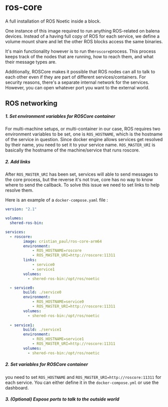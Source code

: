 
# ros-core
A full installation of ROS Noetic inside a block. 

One instance of this image required to run anything ROS-related on balena devices. Instead of a having full copy of ROS for each service, we define a volume mount share and let the other ROS blocks access the same binaries. 

It's main functionality however is to run the`roscore`process. This process keeps track of the nodes that are running, how to reach them, and what their message types are.

Additionally, ROSCore makes it possible that ROS nodes can all to talk to each other even if they are part of different services/containers. For security reasons, there's a separate internal network for the services. However, you can open whatever port you want to the external world.


## ROS networking

##### 1. Set environment variables for ROSCore container

For multi-machine setups, or multi-container in our case, ROS requires two environment variables to be set, one is `ROS_HOSTNAME`, which is the hostname of the service in question. Since docker engine allows services get resolved by their name, you need to set it to your service name. `ROS_MASTER_URI` is basically the hostname of the machine/service that runs roscore.

##### 2. Add links

After `ROS_MASTER_URI` has been set, services will able to send messages to the core process, but the reverse it's not true, core has no way to know where to send the callback. To solve this issue we need to set links to help resolve them.

Here is an example of a `docker-compose.yaml` file :

```yaml
version: "2.1"

volumes:
  shered-ros-bin:

services:
  - roscore:
        image: cristian_paul/ros-core-arm64
        environment:
            - ROS_HOSTNAME=roscore
            - ROS_MASTER_URI=http://roscore:11311
        links:
            - service0
            - service1
        volumes:
          - shered-ros-bin:/opt/ros/noetic

  - service0:
        build: ./service0
        environment: 
            - ROS_HOSTNAME=service0
            - ROS_MASTER_URI=http://roscore:11311
        volumes:
          - shered-ros-bin:/opt/ros/noetic
  
  - service1:
        build: ./service1
        environment: 
            - ROS_HOSTNAME=service1
            - ROS_MASTER_URI=http://roscore:11311
        volumes:
          - shered-ros-bin:/opt/ros/noetic
```

  

##### 2. Set variables for ROSCore container

you need to set `ROS_HOSTNAME` and `ROS_MASTER_URI=http://roscore:11311` for each service. You can either define it in the `docker-compose.yml` or use the dashboard.

  
##### 3. (Optional) Expose ports to talk to the outside world

  